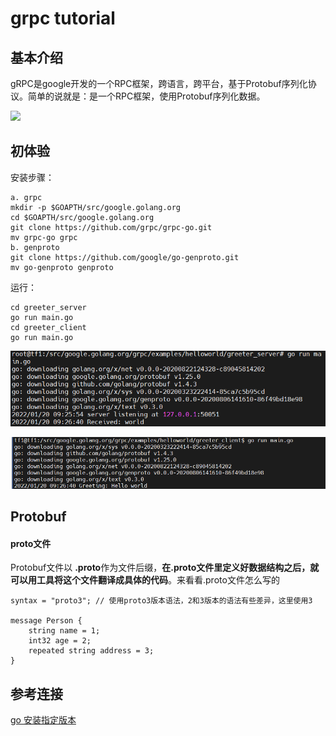 # grpc tutorial



## 基本介绍

gRPC是google开发的一个RPC框架，跨语言，跨平台，基于Protobuf序列化协议。简单的说就是：是一个RPC框架，使用Protobuf序列化数据。

![](https://res.cloudinary.com/practicaldev/image/fetch/s--iYXRJCur--/c_limit%2Cf_auto%2Cfl_progressive%2Cq_auto%2Cw_880/https://dev-to-uploads.s3.amazonaws.com/uploads/articles/gf6ap50rfjjpzhytd1d3.png)

## 

## 初体验

安装步骤：

```shell
a. grpc
mkdir -p $GOAPTH/src/google.golang.org
cd $GOAPTH/src/google.golang.org
git clone https://github.com/grpc/grpc-go.git
mv grpc-go grpc
b. genproto
git clone https://github.com/google/go-genproto.git
mv go-genproto genproto
```

运行：
```shell
cd greeter_server 
go run main.go
cd greeter_client
go run main.go
```

![](images/server.PNG)

![](images/client.PNG)


## Protobuf

#### proto文件

Protobuf文件以 **.proto**作为文件后缀，**在.proto文件里定义好数据结构之后，就可以用工具将这个文件翻译成具体的代码**。来看看.proto文件怎么写的

```
syntax = "proto3"; // 使用proto3版本语法，2和3版本的语法有些差异，这里使用3

message Person {
    string name = 1;
    int32 age = 2;
    repeated string address = 3;
}

```


## 参考连接

[go 安装指定版本](https://blog.csdn.net/u013288190/article/details/117318918)
